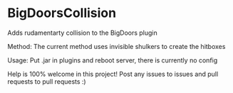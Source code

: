 # BigDoorsCollision
Adds rudamentarty collision to the BigDoors plugin

Method:
The current method uses invisible shulkers to create the hitboxes

Usage:
Put .jar in plugins and reboot server, there is currently no config

Help is 100% welcome in this project! Post any issues to issues and pull requests to pull requests :)

